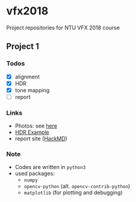 # vfx2018
Project repositories for NTU VFX 2018 course
## Project 1
### Todos
- [x] alignment
- [x] HDR
- [x] tone mapping
- [ ] report
### Links
 - Photos: see [here](https://drive.google.com/drive/folders/1n2MRS0dnZUqbpp71UaaZQJfI-Meora64?usp=sharing)
 - [HDR Example](https://www.learnopencv.com/high-dynamic-range-hdr-imaging-using-opencv-cpp-python/)
 - report site ([HackMD](https://hackmd.io/9t8yhMnDQVy1JbQIWUga9A))

### Note
- Codes are written in `python3`
- used packages:
  - `numpy`
  - `opencv-python` (alt. `opencv-contrib-python`)
  - `matplotlib` (for plotting and debugging)
